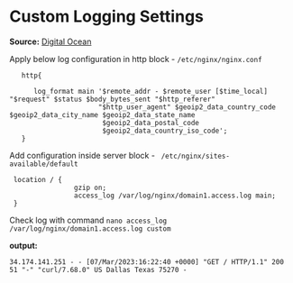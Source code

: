 
# Custom Logging Settings

**Source:** [Digital Ocean](https://www.digitalocean.com/community/tutorials/nginx-access-logs-error-logs)

Apply below log configuration in http block - `/etc/nginx/nginx.conf`

```
   http{
   
      log_format main '$remote_addr - $remote_user [$time_local] "$request" $status $body_bytes_sent "$http_referer"
                      "$http_user_agent" $geoip2_data_country_code $geoip2_data_city_name $geoip2_data_state_name 
                       $geoip2_data_postal_code
                       $geoip2_data_country_iso_code';
   }
```


Add configuration inside server block - ` /etc/nginx/sites-available/default`

 ```
  location / {
                 gzip on;
                 access_log /var/log/nginx/domain1.access.log main;
  }
  ```
 Check log with command `nano access_log /var/log/nginx/domain1.access.log custom`

 **output:** 
 
`34.174.141.251 - - [07/Mar/2023:16:22:40 +0000] "GET / HTTP/1.1" 200 51 "-" "curl/7.68.0" US Dallas Texas 75270 -`
